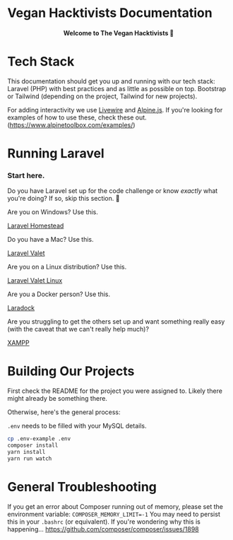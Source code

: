 # Vegan Hacktivists Documentation

<h4 align="center">Welcome to The Vegan Hacktivists 👋</h4>

# Tech Stack

This documentation should get you up and running with our tech stack:
Laravel (PHP) with best practices and as little as possible on top. Bootstrap or Tailwind (depending on the project, Tailwind for new projects).

For adding interactivity we use [Livewire](https://laravel-livewire.com/) and [Alpine.js](https://laravel-livewire.com/docs/2.x/alpine-js). If you're looking for examples of how to use these, check these out.
(https://www.alpinetoolbox.com/examples/)

# Running Laravel

### Start here.

Do you have Laravel set up for the code challenge or know *exactly* what you're doing? If so, skip this section. 🤠

Are you on Windows? Use this.

[Laravel Homestead](https://laravel.com/docs/8.x/homestead)

Do you have a Mac? Use this.

[Laravel Valet](https://laravel.com/docs/8.x/valet)

Are you on a Linux distribution? Use this.

[Laravel Valet Linux](https://cpriego.github.io/valet-linux/)

Are you a Docker person? Use this.

[Laradock](https://laradock.io)

Are you struggling to get the others set up and want something really easy (with the caveat that we can't really help much)?

[XAMPP](https://www.apachefriends.org/index.html)

# Building Our Projects

First check the README for the project you were assigned to. Likely there might already be something there.

Otherwise, here's the general process:

`.env` needs to be filled with your MySQL details.

```bash
cp .env-example .env
composer install
yarn install
yarn run watch
```

# General Troubleshooting
If you get an error about Composer running out of memory, please set the environment variable:
`COMPOSER_MEMORY_LIMIT=-1`
You may need to persist this in your `.bashrc` (or equivalent).
If you're wondering why this is happening... https://github.com/composer/composer/issues/1898
